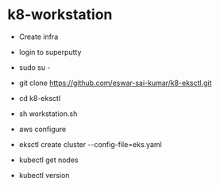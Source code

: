 # k8-workstation

- Create infra

- login to superputty 

- sudo su -

- git clone https://github.com/eswar-sai-kumar/k8-eksctl.git

- cd k8-eksctl

- sh workstation.sh

- aws configure

- eksctl create cluster --config-file=eks.yaml

- kubectl get nodes 

- kubectl version